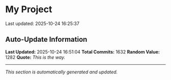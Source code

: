 # My Project


Last updated: 2025-10-24 16:25:37







































































































































































































































































































































































































































































































































































































































































































































































































































































































































































































































































































































































































































































































































































































































































































































































































































































































































































































































































































































































































































































































## Auto-Update Information

**Last Updated:** 2025-10-24 16:51:04
**Total Commits:** 1632
**Random Value:** 1282
**Quote:** _This is the way._

---
_This section is automatically generated and updated._